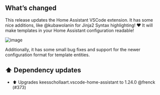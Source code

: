 ## What’s changed

This release updates the Home Assistant VSCode extension.
It has some nice additions, like @kubawolanin for Jinja2 Syntax highlighting! ❤️
It will make templates in your Home Assistant configuration readable!

![image](https://user-images.githubusercontent.com/195327/149660778-eaa78e78-bf11-4f45-8439-dee3ac7909c5.png)

Additionally, it has some small bug fixes and support for the newer configuration format for template entities.

## ⬆️ Dependency updates

- ⬆️ Upgrades keesschollaart.vscode-home-assistant to 1.24.0 @frenck (#373)
